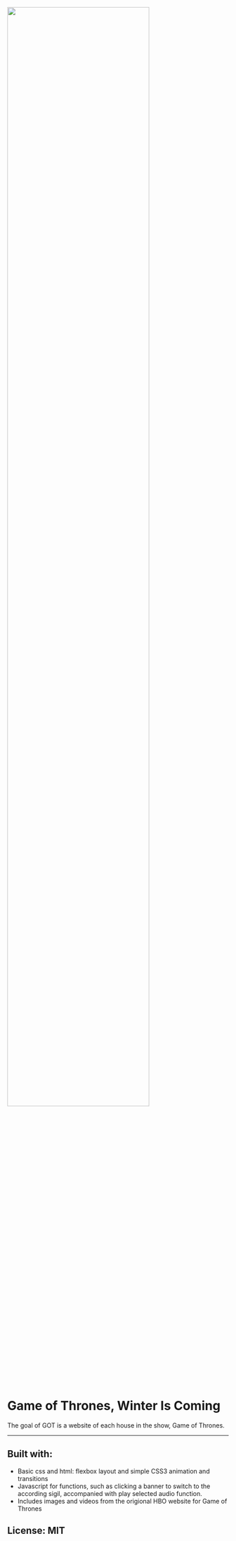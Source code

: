 <p align="centre">
<img src="images/game_of_thrones.jpg" width="80% style="max-width:100%;">
</p>
<h1>Game of Thrones, Winter Is Coming</h1>
The goal of GOT is a website of each house in the show, Game of Thrones.

-----------------------------------------------------------
<h2>Built with:</h2>
<ul>
<li>Basic css and html: flexbox layout and simple CSS3 animation and transitions</li>
<li>Javascript for functions, such as clicking a banner to switch to the according sigil, accompanied with play selected audio function.</li>
<li>Includes images and videos from the origional HBO website for Game of Thrones </li>
</ul>

<h2>License: MIT</h2>
